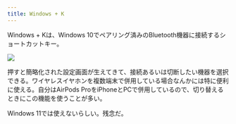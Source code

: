 ```yaml
---
title: Windows + K
---
```

Windows + Kは、Windows 10でペアリング済みのBluetooth機器に接続するショートカットキー。

![](https://lh6.googleusercontent.com/xkl5FVyyL83_gZ29KLQykCmA66OiDwFMs8LVsfMeLSH4pZrtMX2_6TSaYc93Hh2h986QwcTGb6AKXuOpV6zsLL-OWWAElZeCCcpFUo_q5lhqERnIYKNAmwkgRDbZ9bSsRGgDek0pieKWhxSXkVDbB_WN1MlXKtvpuy4DIsY8LHGhAl_S-g-JThrhD1M-)

押すと簡略化された設定画面が生えてきて、接続あるいは切断したい機器を選択できる。ワイヤレスイヤホンを複数端末で併用している場合なんかには特に便利に使える。自分はAirPods ProをiPhoneとPCで併用しているので、切り替えるときにこの機能を使うことが多い。

Windows 11では使えないらしい。残念だ。
